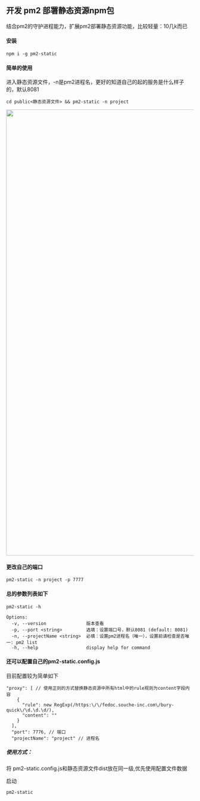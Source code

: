 ## 开发 pm2 部署静态资源npm包
结合pm2的守护进程能力，扩展pm2部署静态资源功能，比较轻量：10几k而已

#### 安装
```
npm i -g pm2-static
```

#### 简单的使用

进入静态资源文件，-n是pm2进程名，更好的知道自己的起的服务是什么样子的，默认8081
```
cd public<静态资源文件> && pm2-static -n project
```
<img src="http://mpv-blog.oss-cn-beijing.aliyuncs.com/image.png" width="1200" />

#### 更改自己的端口

```
pm2-static -n project -p 7777
```

#### 总的参数列表如下
```
pm2-static -h

Options:
  -v, --version               版本查看
  -p, --port <string>         选填：设置端口号，默认8081 (default: 8081)
  -n, --projectName <string>  必填：设置pm2进程名（唯一），设置前请检查是否唯一: pm2 list
  -h, --help                  display help for command
```

#### 还可以配置自己的pm2-static.config.js

目前配置较为简单如下


```
"proxy": [ // 使用正则的方式替换静态资源中所有html中的rule规则为content字段内容
    {
      "rule": new RegExp(/https:\/\/fedoc.souche-inc.com\/bury-quick\/\d.\d.\d/),
      "content": ""
    }
  ],
  "port": 7776, // 端口
  "projectName": "project" // 进程名
```
##### 使用方式：

将 pm2-static.config.js和静态资源文件dist放在同一级,优先使用配置文件数据

启动

```
pm2-static
```
